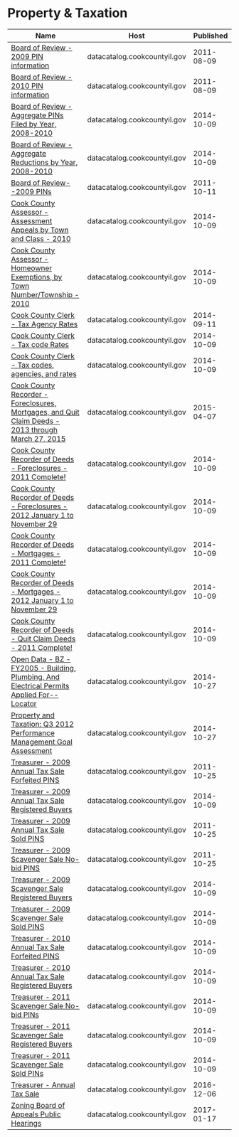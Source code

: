 # Property & Taxation

Name | Host | Published
---- | ---- | ---------
[Board of Review - 2009 PIN information](../datasets/excn-ffg4.md) | datacatalog.cookcountyil.gov | 2011-08-09
[Board of Review - 2010 PIN information](../datasets/ex8q-9kx6.md) | datacatalog.cookcountyil.gov | 2011-08-09
[Board of Review - Aggregate PINs Filed by Year, 2008-2010](../datasets/5rda-zdwv.md) | datacatalog.cookcountyil.gov | 2014-10-09
[Board of Review - Aggregate Reductions by Year, 2008-2010](../datasets/mjy2-gcmv.md) | datacatalog.cookcountyil.gov | 2014-10-09
[Board of Review--2009 PINs](../datasets/nd8c-ym5v.md) | datacatalog.cookcountyil.gov | 2011-10-11
[Cook County Assessor - Assessment Appeals by Town and Class - 2010](../datasets/qh99-2dvn.md) | datacatalog.cookcountyil.gov | 2014-10-09
[Cook County Assessor - Homeowner Exemptions, by Town Number/Township - 2010](../datasets/p7tk-4qhq.md) | datacatalog.cookcountyil.gov | 2014-10-09
[Cook County Clerk - Tax Agency Rates](../datasets/9sgn-ibhu.md) | datacatalog.cookcountyil.gov | 2014-09-11
[Cook County Clerk - Tax code Rates](../datasets/8vrk-e2ck.md) | datacatalog.cookcountyil.gov | 2014-10-09
[Cook County Clerk - Tax codes, agencies, and rates](../datasets/9sqg-vznj.md) | datacatalog.cookcountyil.gov | 2014-10-09
[Cook County Recorder - Foreclosures, Mortgages, and Quit Claim Deeds - 2013 through March 27, 2015](../datasets/4f2q-h3b7.md) | datacatalog.cookcountyil.gov | 2015-04-07
[Cook County Recorder of Deeds - Foreclosures - 2011 Complete!](../datasets/epxa-9ihc.md) | datacatalog.cookcountyil.gov | 2014-10-09
[Cook County Recorder of Deeds - Foreclosures - 2012 January 1 to November 29](../datasets/9br9-dhca.md) | datacatalog.cookcountyil.gov | 2014-10-09
[Cook County Recorder of Deeds - Mortgages - 2011 Complete!](../datasets/33fu-uwca.md) | datacatalog.cookcountyil.gov | 2014-10-09
[Cook County Recorder of Deeds - Mortgages - 2012 January 1 to November 29](../datasets/myuk-usmm.md) | datacatalog.cookcountyil.gov | 2014-10-09
[Cook County Recorder of Deeds - Quit Claim Deeds - 2011 Complete!](../datasets/dskn-nj3p.md) | datacatalog.cookcountyil.gov | 2014-10-09
[Open Data - BZ - FY2005 - Building, Plumbing, And Electrical Permits Applied For-- Locator](../datasets/iiq4-y58u.md) | datacatalog.cookcountyil.gov | 2014-10-27
[Property and Taxation: Q3 2012 Performance Management Goal Assessment](../datasets/3bce-kp2x.md) | datacatalog.cookcountyil.gov | 2014-10-27
[Treasurer - 2009 Annual Tax Sale Forfeited PINS](../datasets/59pv-ew92.md) | datacatalog.cookcountyil.gov | 2011-10-25
[Treasurer - 2009 Annual Tax Sale Registered Buyers](../datasets/hfg5-6mz7.md) | datacatalog.cookcountyil.gov | 2014-10-09
[Treasurer - 2009 Annual Tax Sale Sold PINS](../datasets/ae8r-hsd6.md) | datacatalog.cookcountyil.gov | 2011-10-25
[Treasurer - 2009 Scavenger Sale No-bid PINS](../datasets/srx8-x3i5.md) | datacatalog.cookcountyil.gov | 2011-10-25
[Treasurer - 2009 Scavenger Sale Registered Buyers](../datasets/6tn4-u7fq.md) | datacatalog.cookcountyil.gov | 2014-10-09
[Treasurer - 2009 Scavenger Sale Sold PINS](../datasets/wsmt-5pai.md) | datacatalog.cookcountyil.gov | 2014-10-09
[Treasurer - 2010 Annual Tax Sale Forfeited PINS](../datasets/iydd-mh8u.md) | datacatalog.cookcountyil.gov | 2014-10-09
[Treasurer - 2010 Annual Tax Sale Registered Buyers](../datasets/g322-ktce.md) | datacatalog.cookcountyil.gov | 2014-10-09
[Treasurer - 2011 Scavenger Sale No-bid PINs](../datasets/z5gk-rh7u.md) | datacatalog.cookcountyil.gov | 2014-10-09
[Treasurer - 2011 Scavenger Sale Registered Buyers](../datasets/dren-9pwe.md) | datacatalog.cookcountyil.gov | 2014-10-09
[Treasurer - 2011 Scavenger Sale Sold PINs](../datasets/qr56-3n7b.md) | datacatalog.cookcountyil.gov | 2014-10-09
[Treasurer - Annual Tax Sale](../datasets/55ju-2fs9.md) | datacatalog.cookcountyil.gov | 2016-12-06
[Zoning Board of Appeals Public Hearings](../datasets/gsgc-7puf.md) | datacatalog.cookcountyil.gov | 2017-01-17

